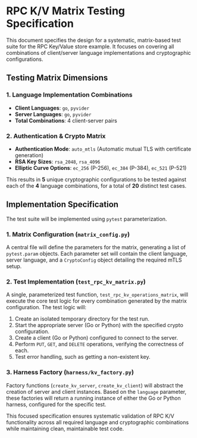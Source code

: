 # RPC K/V Matrix Testing Specification

This document specifies the design for a systematic, matrix-based test suite for the RPC Key/Value store example. It focuses on covering all combinations of client/server language implementations and cryptographic configurations.

## Testing Matrix Dimensions

### 1. Language Implementation Combinations

-   **Client Languages**: `go`, `pyvider`
-   **Server Languages**: `go`, `pyvider`
-   **Total Combinations**: 4 client-server pairs

### 2. Authentication & Crypto Matrix

-   **Authentication Mode**: `auto_mtls` (Automatic mutual TLS with certificate generation)
-   **RSA Key Sizes**: `rsa_2048`, `rsa_4096`
-   **Elliptic Curve Options**: `ec_256` (P-256), `ec_384` (P-384), `ec_521` (P-521)

This results in **5** unique cryptographic configurations to be tested against each of the **4** language combinations, for a total of **20** distinct test cases.

## Implementation Specification

The test suite will be implemented using `pytest` parameterization.

### 1. Matrix Configuration (`matrix_config.py`)

A central file will define the parameters for the matrix, generating a list of `pytest.param` objects. Each parameter set will contain the client language, server language, and a `CryptoConfig` object detailing the required mTLS setup.

### 2. Test Implementation (`test_rpc_kv_matrix.py`)

A single, parameterized test function, `test_rpc_kv_operations_matrix`, will execute the core test logic for every combination generated by the matrix configuration. The test logic will:
1.  Create an isolated temporary directory for the test run.
2.  Start the appropriate server (Go or Python) with the specified crypto configuration.
3.  Create a client (Go or Python) configured to connect to the server.
4.  Perform `PUT`, `GET`, and `DELETE` operations, verifying the correctness of each.
5.  Test error handling, such as getting a non-existent key.

### 3. Harness Factory (`harness/kv_factory.py`)

Factory functions (`create_kv_server`, `create_kv_client`) will abstract the creation of server and client instances. Based on the `language` parameter, these factories will return a running instance of either the Go or Python harness, configured for the specific test.

This focused specification ensures systematic validation of RPC K/V functionality across all required language and cryptographic combinations while maintaining clean, maintainable test code.
